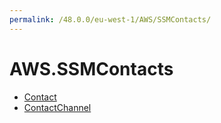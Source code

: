 ```yaml
---
permalink: /48.0.0/eu-west-1/AWS/SSMContacts/
---
```


# AWS.SSMContacts



* [Contact](Contact.md)
* [ContactChannel](ContactChannel.md)